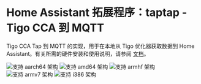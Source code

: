 # Home Assistant 拓展程序：taptap - Tigo CCA 到 MQTT

Tigo CCA Tap 到 MQTT 的实现，用于在本地从 Tigo 优化器获取数据到 Home Assistant。有关所需的硬件安装和使用说明，请参阅 [文档](https://github.com/litinoveweedle/hassio-addons/blob/main/taptap/DOCS.md)。

![支持 aarch64 架构][aarch64-shield]
![支持 amd64 架构][amd64-shield]
![支持 armhf 架构][armhf-shield]
![支持 armv7 架构][armv7-shield]
![支持 i386 架构][i386-shield]

[aarch64-shield]: https://img.shields.io/badge/aarch64-yes-green.svg
[amd64-shield]: https://img.shields.io/badge/amd64-yes-green.svg
[armhf-shield]: https://img.shields.io/badge/armhf-yes-green.svg
[armv7-shield]: https://img.shields.io/badge/armv7-yes-green.svg
[i386-shield]: https://img.shields.io/badge/i386-yes-green.svg
